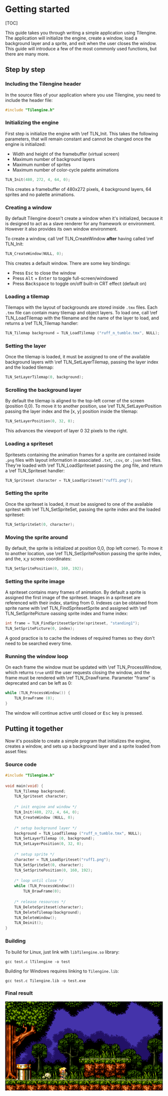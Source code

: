 # Getting started

[TOC]

This guide takes you through writing a simple application using Tilengine. The application will initialize the engine, create a window, load a background layer and a sprite, and exit when the user closes the window. This guide will introduce a few of the most commonly used functions, but there are many more.

## Step by step

### Including the Tilengine header

In the source files of your application where you use Tilengine, you need to include the header file:

```C
#include "Tilengine.h"
```

### Initializing the engine

First step is initialize the engine with \ref TLN_Init. This takes the following parameters, that will remain constant and cannot be changed once the engine is initialized:

* Width and height of the framebuffer (virtual screen)
* Maximum number of background layers
* Maximum number of sprites
* Maximum number of color-cycle palette animations

```C
TLN_Init(480, 272, 4, 64, 0);
```

This creates a framebuffer of 480x272 pixels, 4 background layers, 64 sprites and no palette animations.

### Creating a window

By default Tilengine doesn't create a window when it's initialized, because it is designed to act as a slave renderer for any framework or environment. However it also provides its own window environment.

To create a window, call \ref TLN_CreateWindow **after** having called \ref TLN_Init:

```C
TLN_CreateWindow(NULL, 0);
```

This creates a default window. There are some key bindings:

* Press <kbd>Esc</kbd> to close the window
* Press <kbd>Alt</kbd> + <kbd>Enter</kbd> to toggle full-screen/windowed
* Press <kbd>Backspace</kbd> to toggle on/off built-in CRT effect (default on)

### Loading a tilemap

Tilemaps with the layout of backgrounds are stored inside `.tmx` files. Each `.tmx` file can contain many tilemap and object layers. To load one, call \ref TLN_LoadTilemap with the filename and the name of the layer to load, and returns a \ref TLN_Tilemap handler:

```C
TLN_Tilemap background = TLN_LoadTilemap ("ruff_n_tumble.tmx", NULL);
```

### Setting the layer

Once the tilemap is loaded, it must be assigned to one of the available background layers with \ref TLN_SetLayerTilemap, passing the layer index and the loaded tilemap:

```C
TLN_SetLayerTilemap(0, background);
```

### Scrolling the background layer

By default the tilemap is aligned to the top-left corner of the screen (position 0,0). To move it to another position, use \ref TLN_SetLayerPosition passing the layer index and the [x, y] position inside the tilemap:

```C
TLN_SetLayerPosition(0, 32, 0);
```

This advances the viewport of layer 0 32 pixels to the right.

### Loading a spriteset

Spritesets containing the animation frames for a sprite are contained inside `.png` files with layout information in associated `.txt`, `.csv`, or `.json` text files. They're loaded with \ref TLN_LoadSpriteset passing the .png file, and return a \ref TLN_Spriteset handler:

```C
TLN_Spriteset character = TLN_LoadSpriteset("ruff1.png");
```

### Setting the sprite

Once the spriteset is loaded, it must be assigned to one of the available spritest with \ref TLN_SetSpriteSet, passing the sprite index and the loaded spriteset:

```C
TLN_SetSpriteSet(0, character);
```

### Moving the sprite around

By default, the sprite is initialized at position 0,0, (top left corner). To move it to another location, use \ref TLN_SetSpritePosition passing the sprite index, and the, x,y screen coordinates:

```C
TLN_SetSpritePosition(0, 160, 192);
```

### Setting the sprite image

A spriteset contains many frames of animation. By default a sprite is assigned the first image of the spriteset. Images in a spriteset are referenced with their index, starting from 0. Indexes can be obtained from sprite name with \ref TLN_FindSpritesetSprite and assigned with \ref TLN_SetSpritePicture oassing sprite index and frame index:

```C
int frame = TLN_FindSpritesetSprite(spriteset, "standing1");
TLN_SetSpritePicture(0, index);
```

A good practice is to cache the indexes of required frames so they don't need to be searched every time.

### Running the window loop

On each frame the window must be updated with \ref TLN_ProcessWindow, which returns `true` until the user requests closing the window, and the frame must be rendered with \ref TLN_DrawFrame. Parameter "frame" is deprecated and can be left as 0:

```C
while (TLN_ProcessWindow()) {
    TLN_DrawFrame (0);
}
```

The window will continue active until closed or <kbd>Esc</kbd> key is pressed.

## Putting it together

Now it's possible to create a simple program that initializes the engine, creates a window, and sets up a background layer and a sprite loaded from asset files:

### Source code

```C
#include "Tilengine.h"

void main(void) {
    TLN_Tilemap background;
    TLN_Spriteset character;

    /* init engine and window */
    TLN_Init(480, 272, 4, 64, 0);
    TLN_CreateWindow (NULL, 0);    
	
    /* setup background layer */
    background = TLN_LoadTilemap ("ruff_n_tumble.tmx", NULL);
    TLN_SetLayerTilemap (0, background);
    TLN_SetLayerPosition(0, 32, 0);

    /* setup sprite */
    character = TLN_LoadSpriteset("ruff1.png");
    TLN_SetSpriteSet(0, character);
    TLN_SetSpritePosition(0, 160, 192);

    /* loop until close */
    while (TLN_ProcessWindow())
        TLN_DrawFrame(0);

    /* release resources */
    TLN_DeleteSpriteset(character);
    TLN_DeleteTilemap(background);
    TLN_DeleteWindow();
    TLN_Deinit();
}
```

### Building

To build for Linux, just link with `libTilengine.so` library:

```
gcc test.c lTilengine -o test
```

Building for Windows requires linking to `Tilengine.lib`:

```
gcc test.c Tilengine.lib -o test.exe
```

### Final result

![](img/quick.png)
